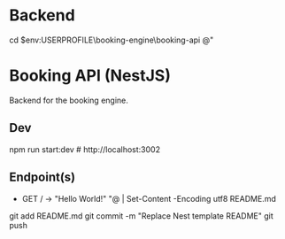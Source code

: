 # Backend
cd $env:USERPROFILE\booking-engine\booking-api
@"
# Booking API (NestJS)

Backend for the booking engine.

## Dev
npm run start:dev   # http://localhost:3002

## Endpoint(s)
- GET /  → "Hello World!"
"@ | Set-Content -Encoding utf8 README.md

git add README.md
git commit -m "Replace Nest template README"
git push
